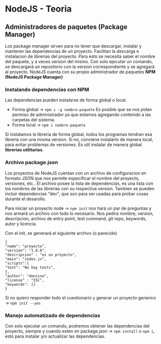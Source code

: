 # NodeJS - Teoria

## Administradores de paquetes (Package Manager)

Los package manager sirven para no tener que descargar, instalar y mantener las dependencias de un proyecto. Facilitan la descarga e instalacion de librerias del proyecto. Para esto se necesita saber el nombre del paquete, y a veces version del mismo. Con solo ejecutar un comando, se descargará un repositorio con la version correspondiente y se agregará al proyecto.
NodeJS cuenta con su propio administrador de paquetes **NPM (NodeJS Package Manager)**

### Instalando dependencias con NPM

Las dependencias pueden instalarse de forma global o local.

* Forma global -> `npm i -g nombre-paquete` Es posible que se nos pidan permiso de administrador ya que estamos agregando contenido a las carpetas del sistema.
* Forma local -> `npm i nombre-paquete`

Si instalamos la libreria de forma global, todos los programas tendran esa libreria con una misma version. Si no, conviene instalarlo de manera local, para evitar problemas de versiones.
Es util instalar de manera global **librerias utilitarias**.

### Archivo package.json

Los proyectos de NodeJS cuentan con un archivo de configuracion en formato JSON que nos permite especificar el nombre del proyecto, versiones, etc.. El archivo posee la lista de dependencias, es una lista con los nombres de las librerias con su respectiva version. Tambien se pueden incluir dependencias "dev", que son para ser usadas para probar cosas durante el desarollo.

Para iniciar un proyecto node ->  `npm init` nos hará un par de preguntas y nos armará un archivo con todo lo necesario. Nos pedira nombre, version, descripcion, archivo de entry point, test command, git repo, keywords, autor y licencia.

Con el init, se generará el siguiente archivo (o parecido)

```
{
"name": "proyecto",
"version": "1.0.0",
"descripcion" : "es un proyecto",
"main": "index.js",
"scripts":{
"test": "No hay tests",
},
"author": "denisse",
"license" : "ISC",
"keywords": []
}
```

Si no quiero responder todo el cuestionario y generar un proyecto generico -> `npm init --yes`

### Manejo automatizado de dependencias

Con solo ejecutar un comando, podremos obtener las dependencias del proyecto, siempre y cuando esten en package.json -> `npm install` o `npm i`, esto para instalar y/o actualizar las dependencias.



